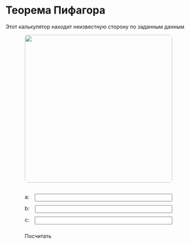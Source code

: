 <style>
	img {
		border-radius: 5pt;
	}
	.main-pane {
		display: flex;
		gap: 30px;
		flex-direction: column;
    	align-items: center;
	}
	.main-pane > img {
		width: 300pt;
	}
	.main-pane > div {
		display: flex;
		gap: 10px;
		flex-direction: column;
		min-width: 300pt;
	}
	.field {
		display: flex;
		gap: 15px;
	}
	.field > input {
		width: 100%;
	}
	.button {
		margin-top: 10pt;
	}
</style>
<script>
	function hasNavigation() { return false; }

	function calculate(){
		var a = findById("a");
		var b = findById("b");
		var c = findById("c");

		if(a.value == ""){
			var b1 = myEval(b.value);
			var c1 = myEval(c.value);

			a.value = Math.sqrt(c1*c1 - b1*b1);
		}
		else if(b.value == ""){
			var a1 = myEval(a.value);
			var c1 = myEval(c.value);

			b.value = Math.sqrt(c1*c1 - a1*a1);
		}
		else if(c.value == ""){
			var a1 = myEval(a.value);
			var b1 = myEval(b.value);

			c.value = Math.sqrt(a1*a1 + b1*b1);
		}
	}

	function myEval(text){
		text = text.replace("sqrt(", "Math.sqrt(");
		text = text.replace("pow(", "Math.pow(");
		return parseFloat(eval(text));
	}
</script>

# Теорема Пифагора

Этот калькулятор находит неизвестную сторону по заданным данным


<div class="page-separator"></div>

<div class="main-pane">
	<img src="http://worksbase.ru/upload/files/b5059e2758fe3fb8415788d7678c236d.png">
	<div>
		<div class="field">
			a: <input id="a">
		</div>
		<div class="field">
			b: <input id="b">
		</div>
		<div class="field">
			c: <input id="c">
		</div>
		<div class="button" onclick="calculate()">Посчитать</div>
	</div>
</div>